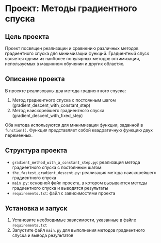 **Проект: Методы градиентного спуска**
=====================================

**Цель проекта**
---------------

Проект посвящен реализации и сравнению различных методов градиентного спуска для минимизации функций. Градиентный спуск является одним из наиболее популярных методов оптимизации, используемых в машинном обучении и других областях.

**Описание проекта**
-------------------

В проекте реализованы два метода градиентного спуска:

1. Метод градиентного спуска с постоянным шагом (gradient_descent_with_constant_step)
2. Метод наискорейшего градиентного спуска (gradient_descent_with_fixed_step)

Оба метода используются для минимизации функции, заданной в `function()`. Функция представляет собой квадратичную функцию двух переменных.

**Структура проекта**
---------------------

* `gradient_method_with_a_constant_step.py`: реализация метода градиентного спуска с постоянным шагом
* `the_fastest_gradient_descent.py`: реализация метода наискорейшего градиентного спуска
* `main.py`: основной файл проекта, в котором вызываются методы градиентного спуска и выводятся результаты
* `requirements.txt`: файл с зависимостями проекта

**Установка и запуск**
----------------------

1. Установите необходимые зависимости, указанные в файле `requirements.txt`
2. Запустите файл `main.py` для выполнения методов градиентного спуска и вывода результатов
